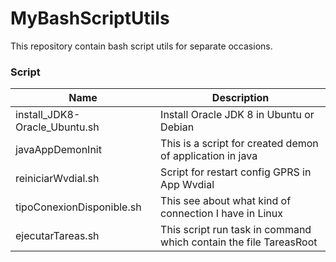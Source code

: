 # MyBashScriptUtils
This repository contain bash script utils for separate occasions.

### Script

| Name | Description |
| ------ | ------ |
| install_JDK8-Oracle_Ubuntu.sh | Install Oracle JDK 8 in Ubuntu or Debian |
| javaAppDemonInit | This is a script for created demon of application in java|
| reiniciarWvdial.sh | Script for restart config GPRS in App Wvdial|
| tipoConexionDisponible.sh | This see about what kind of connection I have in Linux |
| ejecutarTareas.sh | This script run task in command which contain the file TareasRoot |

